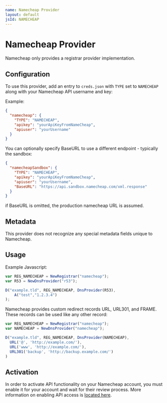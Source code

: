 ```yaml
---
name: Namecheap Provider
layout: default
jsId: NAMECHEAP
---
```


# Namecheap Provider

Namecheap only provides a registrar provider implementation.

## Configuration

To use this provider, add an entry to `creds.json` with `TYPE` set to `NAMECHEAP`
along with your Namecheap API username and key:

Example:

```json
{
  "namecheap": {
    "TYPE": "NAMECHEAP",
    "apikey": "yourApiKeyFromNameCheap",
    "apiuser": "yourUsername"
  }
}
```

You can optionally specify BaseURL to use a different endpoint - typically the
sandbox:

```json
{
  "namecheapSandbox": {
    "TYPE": "NAMECHEAP",
    "apikey": "yourApiKeyFromNameCheap",
    "apiuser": "yourUsername",
    "BaseURL": "https://api.sandbox.namecheap.com/xml.response"
  }
}
```

if BaseURL is omitted, the production namecheap URL is assumed.


## Metadata
This provider does not recognize any special metadata fields unique to
Namecheap.

## Usage
Example Javascript:

```js
var REG_NAMECHEAP = NewRegistrar("namecheap");
var R53 = NewDnsProvider("r53");

D("example.tld", REG_NAMECHEAP, DnsProvider(R53),
    A("test","1.2.3.4")
);
```

Namecheap provides custom redirect records URL, URL301, and FRAME.  These
records can be used like any other record:

```js
var REG_NAMECHEAP = NewRegistrar("namecheap");
var NAMECHEAP = NewDnsProvider("namecheap");

D("example.tld", REG_NAMECHEAP, DnsProvider(NAMECHEAP),
  URL('@', 'http://example.com/'),
  URL('www', 'http://example.com/'),
  URL301('backup', 'http://backup.example.com/')
)
```

## Activation
In order to activate API functionality on your Namecheap account, you must
enable it for your account and wait for their review process. More information
on enabling API access is [located
here](https://www.namecheap.com/support/api/intro.aspx).
